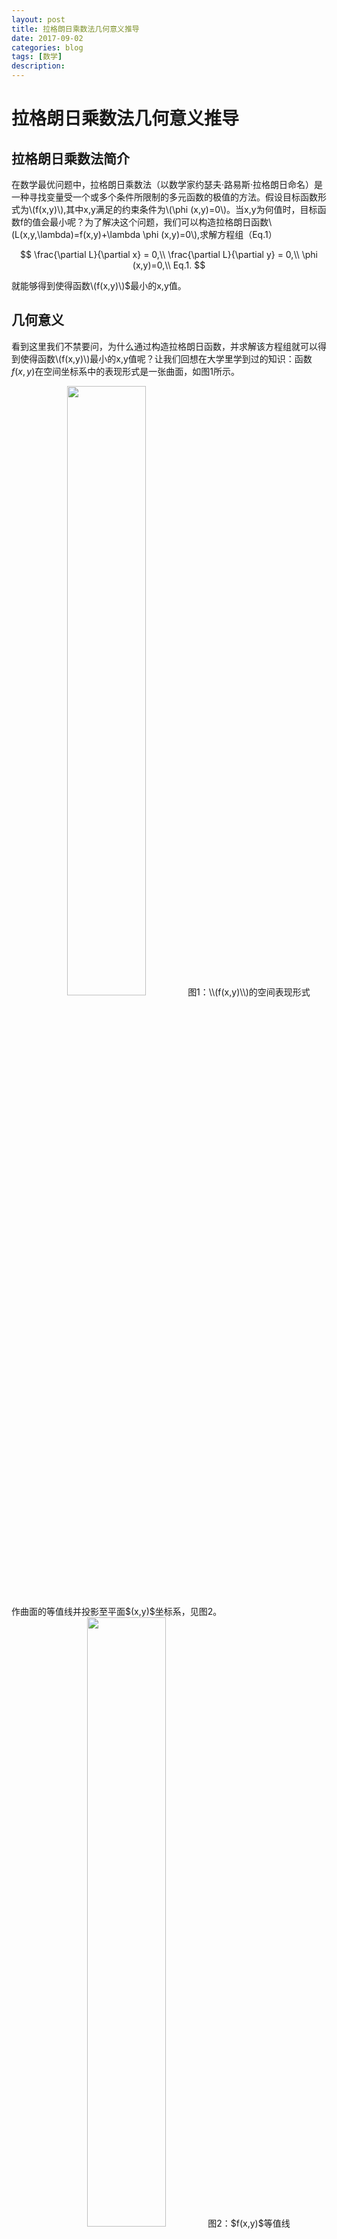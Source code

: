 ```yaml
---
layout: post
title: 拉格朗日乘数法几何意义推导
date: 2017-09-02
categories: blog
tags: [数学]
description: 
---
```

<script type="text/javascript" src="http://cdn.mathjax.org/mathjax/latest/MathJax.js?config=default"></script>
# 拉格朗日乘数法几何意义推导

## 拉格朗日乘数法简介
在数学最优问题中，拉格朗日乘数法（以数学家约瑟夫·路易斯·拉格朗日命名）是一种寻找变量受一个或多个条件所限制的多元函数的极值的方法。假设目标函数形式为\\(f(x,y)\\),其中x,y满足的约束条件为\\(\\phi (x,y)=0\\)。当x,y为何值时，目标函数f的值会最小呢？为了解决这个问题，我们可以构造拉格朗日函数\\(L(x,y,\lambda)=f(x,y)+\\lambda \\phi (x,y)=0\\),求解方程组（Eq.1）

$$
\frac{\partial L}{\partial x} = 0,\\
\frac{\partial L}{\partial y} = 0,\\
\phi (x,y)=0,\\
Eq.1.
$$

就能够得到使得函数\\(f(x,y)\\)$最小的x,y值。
## 几何意义
看到这里我们不禁要问，为什么通过构造拉格朗日函数，并求解该方程组就可以得到使得函数\\(f(x,y)\\)最小的x,y值呢？让我们回想在大学里学到过的知识：函数$f(x,y)$在空间坐标系中的表现形式是一张曲面，如图1所示。
<center>
<img src="https://fuerdi2.github.io/img/Lagarange_1.png" width = "50%">
图1：\\(f(x,y)\\)的空间表现形式
</center>
作曲面的等值线并投影至平面$(x,y)$坐标系，见图2。
<center>
<img src="https://fuerdi2.github.io/img/Lagrange_3.png" width = "50%">
图2：$f(x,y)$等值线
</center>
从图中我们可以看到，同一条等值线上\\(f(x,y)\\)相同。等值线圈向外扩大，\\(f(x,y)\\)的值也就增大；等值线圈向内收缩，\\(f(x,y)\\)的值也就越小。但是，由于约束条件\\(\\phi (x,y)=0\\)使得等值线圈不可能无限向外扩大或者是向外缩小，函数\\(f(x,y)\\)的等值线与\\(\\phi (x,y)=0\\)相切点，即为\\(f(x,y)\\)的极大值或者极小值点，见图3。
<center>
<img src="https://fuerdi2.github.io/img/Lagrange_2.png" width = "50%">
图3：切点示意图
</center>
点\\((x^{\star},y^{\star})\\)为切点的充分必要条件是

$$
(\frac{\partial f}{\partial x^{\star}},\frac{\partial f}{\partial y^{\star}})= \gamma (\frac{\partial \phi}{\partial x^{\star}},\frac{\partial \phi}{\partial y^{\star}}),\\
\phi (x^{\star},y^{\star}) = 0,\\
\gamma = Constant,\\
Eq.2.
$$

将（Eq.2）展开得到

$$
\frac{\partial f}{\partial x^{\star}} = \gamma \frac{\partial \phi}{\partial x^{\star}},\\
\frac{\partial f}{\partial y^{\star}} = \gamma \frac{\partial \phi}{\partial y^{\star}},\\
\phi (x,y)=0,\\
\gamma = Constant,\\
Eq.3.
$$

一看到这里，是不是觉得非常熟悉，不就是类似于拉格朗日乘数法求解的展开式吗(Eq.4)？

$$
\frac{\partial L}{\partial x} = \frac{\partial f}{\partial x^{\star}}+\lambda \frac{\partial \phi}{\partial x^{\star}}=0,\\
\frac{\partial L}{\partial y} = \frac{\partial f}{\partial y^{\star}}+\lambda \frac{\partial \phi}{\partial y^{\star}}=0,\\
\phi (x,y)=0,\\
Eq.4.
$$

使$\lambda = - \gamma$，（Eq.4）就成了（Eq.3）。